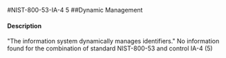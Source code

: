 #NIST-800-53-IA-4 5
##Dynamic Management
#### Description
"The information system dynamically manages identifiers."
No information found for the combination of standard NIST-800-53 and control IA-4 (5)
